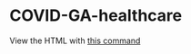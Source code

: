 # COVID-GA-healthcare



View the HTML with [this command](https://htmlpreview.github.io/?https://github.com/CEIDatUGA/COVID-GA-healthcare/blob/master/healthcare-model-georgia.html?token=AA6F3ZNBSCHPNFEVR7FIZV26QHV4Q)

